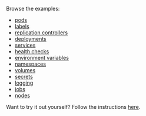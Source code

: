 Browse the examples:

- [pods](/pods/)
- [labels](/labels/)
- [replication controllers](/rcs/)
- [deployments](/deployments/)
- [services](/services/)
- [health checks](/healthz/)
- [environment variables](/envs/)
- [namespaces](/ns/)
- [volumes](/volumes/)
- [secrets](/secrets/)
- [logging](/logging/)
- [jobs](/jobs/)
- [nodes](/nodes/)


Want to try it out yourself? Follow the instructions [here](/diy/).
